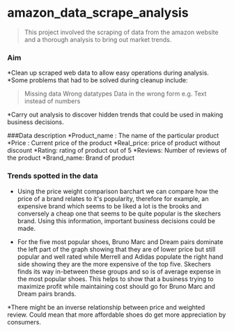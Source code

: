 # amazon_data_scrape_analysis

> This project involved the scraping of data from the amazon website and a thorough analysis to bring out market trends.

### Aim
*Clean up scraped web data to allow easy operations during analysis.
*Some problems that had to be solved during cleanup include:
>Missing data
>Wrong datatypes
>Data in the wrong form e.g. Text instead of numbers

*Carry out analysis to discover hidden trends that could be used in making business decisions.


###Data description
*Product_name : The name of the particular product
*Price : Current price of the product
*Real_price: price of product without discount
*Rating: rating of product out of 5
*Reviews: Number of reviews of the product
*Brand_name: Brand of product




### Trends spotted in the data
* Using the price weight comparison barchart we can compare how the price of a brand relates to it's popularity, therefore for example, an expensive brand which seems to be liked a lot is the brooks and conversely a cheap one that seems to be quite popular is the skechers brand. Using this information, important business decisions could be made.

* For the five most popular shoes, Bruno Marc and Dream pairs dominate the left part of the graph showing that they are of lower price but still popular and well rated while Merrell and Adidas populate the right hand side showing they are the more expensive of the top five. Skechers finds its way in-between these groups and so is of average expense in the most popular shoes. This helps to show that a business trying to maximize profit while maintaining cost should go for Bruno Marc and Dream pairs brands.

*There might be an inverse relationship between price and weighted review. Could mean that more affordable shoes do get more appreciation by consumers.
